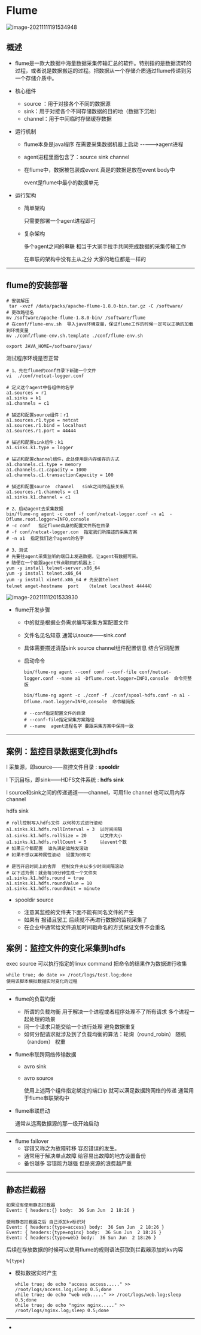 # Flume

![image-20211111191534948](.\img\image-20211111191534948.png)

## 概述

- flume是一款大数据中海量数据采集传输汇总的软件。特别指的是数据流转的过程，或者说是数据搬运的过程。把数据从一个存储介质通过flume传递到另一个存储介质中。

- 核心组件

  - source ：用于对接各个不同的数据源
  - sink：用于对接各个不同存储数据的目的地（数据下沉地）
  - channel：用于中间临时存储缓存数据

- 运行机制

  - flume本身是java程序 在需要采集数据机器上启动 ----->agent进程

  - agent进程里面包含了：source  sink  channel

  - 在flume中，数据被包装成event 真是的数据是放在event body中

    event是flume中最小的数据单元

- 运行架构

  - 简单架构

    只需要部署一个agent进程即可

  - 复杂架构

    多个agent之间的串联  相当于大家手拉手共同完成数据的采集传输工作

    在串联的架构中没有主从之分 大家的地位都是一样的

------

## flume的安装部署

```shell
# 安装解压
 tar -xvzf /data/packs/apache-flume-1.8.0-bin.tar.gz -C /software/
# 更改路径名
mv /software/apache-flume-1.8.0-bin/ /software/flume
# 在conf/flume-env.sh  导入java环境变量，保证flume工作的时候一定可以正确的加载到环境变量
mv ./conf/flume-env.sh.template ./conf/flume-env.sh

export JAVA_HOME=/software/java/

```

测试程序环境是否正常

```shell
# 1、先在flume的conf目录下新建一个文件
vi  ./conf/netcat-logger.conf
```

```shell
# 定义这个agent中各组件的名字
a1.sources = r1
a1.sinks = k1
a1.channels = c1

# 描述和配置source组件：r1
a1.sources.r1.type = netcat
a1.sources.r1.bind = localhost
a1.sources.r1.port = 44444

# 描述和配置sink组件：k1
a1.sinks.k1.type = logger

# 描述和配置channel组件，此处使用是内存缓存的方式
a1.channels.c1.type = memory
a1.channels.c1.capacity = 1000
a1.channels.c1.transactionCapacity = 100

# 描述和配置source  channel   sink之间的连接关系
a1.sources.r1.channels = c1
a1.sinks.k1.channel = c1
```

```shell
# 2、启动agent去采集数据
bin/flume-ng agent -c conf -f conf/netcat-logger.conf -n a1  -Dflume.root.logger=INFO,console
# -c conf   指定flume自身的配置文件所在目录
# -f conf/netcat-logger.con  指定我们所描述的采集方案
# -n a1  指定我们这个agent的名字
```

```shell
# 3、测试
# 先要往agent采集监听的端口上发送数据，让agent有数据可采。
# 随便在一个能跟agent节点联网的机器上：
yum -y install telnet-server.x86_64
yum -y install telnet.x86_64
yum -y install xinetd.x86_64 # 先安装telnet 
telnet anget-hostname  port   （telnet localhost 44444）
```

![image-20211111201533930](.\img\image-20211111201533930.png)

- flume开发步骤

  - 中的就是根据业务需求编写采集方案配置文件

  - 文件名见名知意  通常以souce——sink.conf

  - 具体需要描述清楚sink source channel组件配置信息 结合官网配置

  - 启动命令

    ```shell
    bin/flume-ng agent --conf conf --conf-file conf/netcat-logger.conf --name a1 -Dflume.root.logger=INFO,console  命令完整版
    
    bin/flume-ng agent -c ./conf -f ./conf/spool-hdfs.conf -n a1 -Dflume.root.logger=INFO,console  命令精简版
    
    # --conf指定配置文件的目录
    # --conf-file指定采集方案路径
    # --name  agent进程名字 要跟采集方案中保持一致
    ```

---

## 案例：监控目录数据变化到hdfs

l 采集源，即source——监控文件目录 :  **spooldir**

l 下沉目标，即sink——HDFS文件系统  :  **hdfs sink**

l source和sink之间的传递通道——channel，可用file channel 也可以用内存channel

hdfs sink

```shell
# roll控制写入hdfs文件 以何种方式进行滚动
a1.sinks.k1.hdfs.rollInterval = 3  以时间间隔
a1.sinks.k1.hdfs.rollSize = 20     以文件大小
a1.sinks.k1.hdfs.rollCount = 5     以event个数
# 如果三个都配置  谁先满足谁触发滚动
# 如果不想以某种属性滚动  设置为0即可

# 是否开启时间上的舍弃  控制文件夹以多少时间间隔滚动
# 以下述为例：就会每10分钟生成一个文件夹
a1.sinks.k1.hdfs.round = true
a1.sinks.k1.hdfs.roundValue = 10
a1.sinks.k1.hdfs.roundUnit = minute
```

- spooldir  source

  - 注意其监控的文件夹下面不能有同名文件的产生
  - 如果有 报错且罢工 后续就不再进行数据的监视采集了
  - 在企业中通常给文件追加时间戳命名的方式保证文件不会重名
  
  

## 案例：监控文件的变化采集到hdfs



exec source  可以执行指定的linux command  把命令的结果作为数据进行收集

```
while true; do date >> /root/logs/test.log;done
使用该脚本模拟数据实时变化的过程
```

---

- flume的负载均衡

  - 所谓的负载均衡 用于解决一个进程或者程序处理不了所有请求 多个进程一起处理的场景
  - 同一个请求只能交给一个进行处理 避免数据重复
  - 如何分配请求就涉及到了负载均衡的算法：轮询（round_robin）  随机（random）  权重

- flume串联跨网络传输数据

  - avro sink  

  - avro source

    使用上述两个组件指定绑定的端口ip 就可以满足数据跨网络的传递 通常用于flume串联架构中

- flume串联启动

  通常从远离数据源的那一级开始启动

----

- flume failover
  - 容错又称之为故障转移  容忍错误的发生。
  - 通常用于解决单点故障 给容易出故障的地方设置备份
  - 备份越多 容错能力越强  但是资源的浪费越严重

----

## 静态拦截器

```
如果没有使用静态拦截器
Event: { headers:{} body:  36 Sun Jun  2 18:26 }

使用静态拦截器之后 自己添加kv标识对
Event: { headers:{type=access} body:  36 Sun Jun  2 18:26 }
Event: { headers:{type=nginx} body:  36 Sun Jun  2 18:26 }
Event: { headers:{type=web} body:  36 Sun Jun  2 18:26 }
```

后续在存放数据的时候可以使用flume的规则语法获取到拦截器添加的kv内容

```
%{type}
```

- 模拟数据实时产生

  ```
  while true; do echo "access access....." >> /root/logs/access.log;sleep 0.5;done
  while true; do echo "web web....." >> /root/logs/web.log;sleep 0.5;done
  while true; do echo "nginx nginx....." >> /root/logs/nginx.log;sleep 0.5;done
  ```

----

- 























